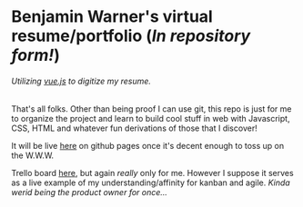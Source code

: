 # Benjamin Warner's virtual resume/portfolio (*In repository form!*)

###### Utilizing [vue.js](https://vuejs.org/) to digitize my resume.

That's all folks. Other than being proof I can use git, this repo is just for me to organize the project and learn to build cool stuff in web with Javascript, CSS, HTML and whatever fun derivations of those that I discover!

It will be live [here](https://benjamin-warner.github.io/Portfolio/) on github pages once it's decent enough to toss up on the W.W.W.

Trello board [here](https://trello.com/b/V7NnlquJ/digital-resume), but again *really* only for me. However I suppose it serves as a live example of my understanding/affinity for kanban and agile. *Kinda werid being the product owner for once...*
